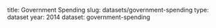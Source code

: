 title: Government Spending
slug: datasets/government-spending
type: dataset
year: 2014
dataset: government-spending
